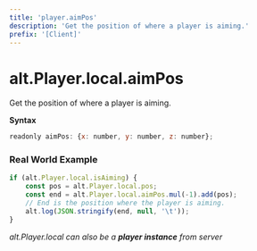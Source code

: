 ```yaml
---
title: 'player.aimPos'
description: 'Get the position of where a player is aiming.'
prefix: '[Client]'
---
```


# alt.Player.local.aimPos

Get the position of where a player is aiming.

**Syntax**

```js
readonly aimPos: {x: number, y: number, z: number};
```

### Real World Example

```js
if (alt.Player.local.isAiming) {
    const pos = alt.Player.local.pos;
    const end = alt.Player.local.aimPos.mul(-1).add(pos);
    // End is the position where the player is aiming.
    alt.log(JSON.stringify(end, null, '\t'));
}
```

_alt.Player.local can also be a **player instance** from server_
